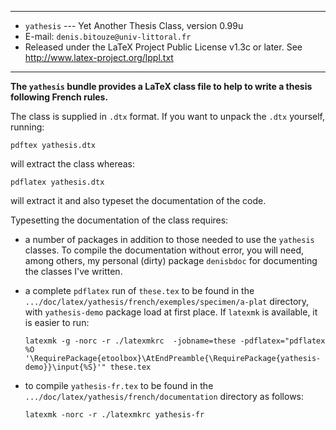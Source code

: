 -----------------------------------------------------------------------

- `yathesis` --- Yet Another Thesis Class, version 0.99u
- E-mail: `denis.bitouze@univ-littoral.fr`
- Released under the LaTeX Project Public License v1.3c or later. See
  http://www.latex-project.org/lppl.txt

-----------------------------------------------------------------------

**The `yathesis` bundle provides a LaTeX class file to help to write a thesis
following French rules.**

The class is supplied in `.dtx` format. If you want to unpack the `.dtx`
yourself, running:

    pdftex yathesis.dtx

will extract the class whereas:

    pdflatex yathesis.dtx

will extract it and also typeset the documentation of the code.

Typesetting the documentation of the class requires:

- a number of packages in addition to those needed to use the `yathesis`
   classes.  To compile the documentation without error, you will need, among
   others, my personal (dirty) package `denisbdoc` for documenting the classes
   I've written.
- a complete `pdflatex` run of `these.tex` to be found in the
  `.../doc/latex/yathesis/french/exemples/specimen/a-plat` directory,
  with `yathesis-demo` package load at first place. If `latexmk` is available,
  it is easier to run:

      latexmk -g -norc -r ./latexmkrc  -jobname=these -pdflatex="pdflatex %O '\RequirePackage{etoolbox}\AtEndPreamble{\RequirePackage{yathesis-demo}}\input{%S}'" these.tex

- to compile `yathesis-fr.tex` to be found in the
  `.../doc/latex/yathesis/french/documentation` directory as follows:

      latexmk -norc -r ./latexmkrc yathesis-fr

